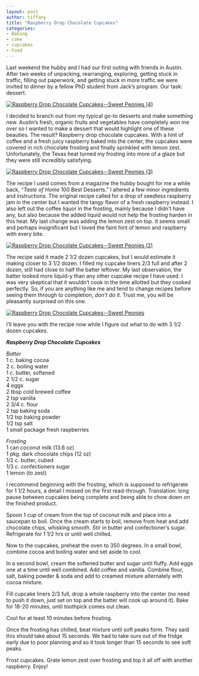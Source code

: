 ```yaml
---
layout: post
author: tiffany
title: "Raspberry Drop Chocolate Cupcakes"
categories: 
- Baking
- cake
- cupcakes
- Food
---
```


Last weekend the hubby and I had our first outing with friends in Austin. After two weeks of unpacking, rearranging, exploring, getting stuck in traffic, filling out paperwork, and getting stuck in more traffic we were invited to dinner by a fellow PhD student from Jack’s program. Our task: dessert.

[![Raspberry Drop Chocolate Cupcakes--Sweet Peonies (4)](jekyll_uploads/2013/08/Raspberry-Drop-Chocolate-Cupcakes-Sweet-Peonies-4-575x381.jpg)](http://www.sweetpeonies.com/2013/08/raspberry-drop-chocolate-cupcakes/raspberry-drop-chocolate-cupcakes-sweet-peonies-4/)

I decided to branch out from my typical go-to desserts and make something new. Austin’s fresh, organic fruits and vegetables have completely won me over so I wanted to make a dessert that would highlight one of these beauties. The result? Raspberry drop chocolate cupcakes. With a hint of coffee and a fresh juicy raspberry baked into the center, the cupcakes were covered in rich chocolate frosting and finally sprinkled with lemon zest. Unfortunately, the Texas heat turned my frosting into more of a glaze but they were still incredibly satisfying.

[![Raspberry Drop Chocolate Cupcakes--Sweet Peonies (3)](jekyll_uploads/2013/08/Raspberry-Drop-Chocolate-Cupcakes-Sweet-Peonies-3-575x381.jpg)](http://www.sweetpeonies.com/2013/08/raspberry-drop-chocolate-cupcakes/raspberry-drop-chocolate-cupcakes-sweet-peonies-3/)

The recipe I used comes from a magazine the hubby bought for me a while back, “_Taste of Home_ 100 Best Desserts.” I altered a few minor ingredients and instructions. The original recipe called for a drop of seedless raspberry jam in the center but I wanted the tangy flavor of a fresh raspberry instead. I also left out the coffee liquor in the frosting, mainly because I didn’t have any, but also because the added liquid would not help the frosting harden in this heat. My last change was adding the lemon zest on top. It seems small and perhaps insignificant but I loved the faint hint of lemon and raspberry with every bite.

[![Raspberry Drop Chocolate Cupcakes--Sweet Peonies (2)](jekyll_uploads/2013/08/Raspberry-Drop-Chocolate-Cupcakes-Sweet-Peonies-2-575x381.jpg)](http://www.sweetpeonies.com/2013/08/raspberry-drop-chocolate-cupcakes/raspberry-drop-chocolate-cupcakes-sweet-peonies-2/)

The recipe said it made 2 1/2 dozen cupcakes, but I would estimate it making closer to 3 1/2 dozen. I filled my cupcake liners 2/3 full and after 2 dozen, still had close to half the batter leftover. My last observation, the batter looked more liquid-y than any other cupcake recipe I have used. I was very skeptical that it wouldn’t cook in the time allotted but they cooked perfectly. So, if you are anything like me and tend to change recipes before seeing them through to completion, _don’t do it_. Trust me, you will be pleasantly surprised on this one.

[![Raspberry Drop Chocolate Cupcakes--Sweet Peonies](jekyll_uploads/2013/08/Raspberry-Drop-Chocolate-Cupcakes-Sweet-Peonies-575x381.jpg)](http://www.sweetpeonies.com/2013/08/raspberry-drop-chocolate-cupcakes/raspberry-drop-chocolate-cupcakes-sweet-peonies/)

I’ll leave you with the recipe now while I figure out what to do with 3 1/2 dozen cupcakes.

**_Raspberry Drop Chocolate Cupcakes_**

_Batter_  
1 c. baking cocoa  
2 c. boiling water  
1 c. butter, softened  
2 1/2 c. sugar  
4 eggs  
2 tbsp cold brewed coffee  
2 tsp vanilla  
2 3/4 c. flour  
2 tsp baking soda  
1/2 tsp baking powder  
1/2 tsp salt  
1 small package fresh raspberries

_Frosting_  
1 can coconut milk (13.6 oz)  
1 pkg. dark chocolate chips (12 oz)  
1/2 c. butter, cubed  
1/3 c. confectioners sugar  
1 lemon (to zest)

I recommend beginning with the frosting, which is supposed to refrigerate for 1 1/2 hours, a detail I missed on the first read-through. Translation: long pause between cupcakes being complete and being able to chow down on the finished product.

Spoon 1 cup of cream from the top of coconut milk and place into a saucepan to boil. Once the cream starts to boil, remove from heat and add chocolate chips, whisking smooth. Stir in butter and confectioner’s sugar. Refrigerate for 1 1/2 hrs or until well chilled.

Now to the cupcakes, preheat the oven to 350 degrees. In a small bowl, combine cocoa and boiling water and set aside to cool.

In a second bowl, cream the softened butter and sugar until fluffy. Add eggs one at a time until well combined. Add coffee and vanilla. Combine flour, salt, baking powder & soda and add to creamed mixture alternately with cocoa mixture.

Fill cupcake liners 2/3 full, drop a whole raspberry into the center (no need to push it down, just set on top and the batter will cook up around it). Bake for 18-20 minutes, until toothpick comes out clean.

Cool for at least 10 minutes before frosting.

Once the frosting has chilled, beat mixture until soft peaks form. They said this should take about 15 seconds. We had to take ours out of the fridge early due to poor planning and so it took longer than 15 seconds to see soft peaks.

Frost cupcakes. Grate lemon zest over frosting and top it all off with another raspberry. Enjoy!